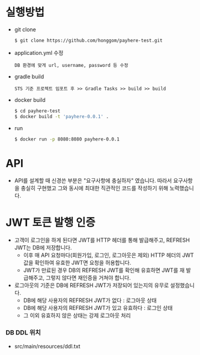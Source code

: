 # 실행방법
- git clone
  ```bash
  $ git clone https://github.com/honggom/payhere-test.git
  ```

- application.yml 수정
  ```
  DB 환경에 맞게 url, username, password 등 수정
  ```

- gradle build
  ```
  STS 기준 프로젝트 임포트 후 >> Gradle Tasks >> build >> build
  ```

- docker build
  ```bash
  $ cd payhere-test
  $ docker build -t 'payhere-0.0.1' .
  ```
- run 
  ```bash
  $ docker run -p 8080:8080 payhere-0.0.1
  ```

# API
- API를 설계할 때 신경쓴 부분은 "요구사항에 충실하자" 였습니다. 따라서 요구사항을 충실히 구현했고 그와
동시에 최대한 직관적인 코드를 작성하기 위해 노력했습니다.

# JWT 토큰 발행 인증
- 고객이 로그인을 하게 된다면 JWT를 HTTP 헤더를 통해 발급해주고, REFRESH JWT는 DB에 저장합니다.
    - 이후 매 API 요청마다(회원가입, 로그인, 로그아웃은 제외) HTTP 헤더의 JWT 값을 확인하여 유효한 JWT면 요청을 허용합니다.
    - JWT가 만료된 경우 DB의 REFRESH JWT를 확인해 유효하면 JWT를 재 발급해주고, 그렇지 않다면 재인증을 거쳐야 합니다.
- 로그아웃의 기준은 DB에 REFRESH JWT가 저장되어 있는지의 유무로 설정했습니다.
    - DB에 해당 사용자의 REFRESH JWT가 없다 : 로그아웃 상태
    - DB에 해당 사용자의 REFRESH JWT가 있고 유효하다 : 로그인 상태
    - 그 이외 유효하지 않은 상태는 강제 로그아웃 처리 

### DB DDL 위치 
- src/main/resources/ddl.txt
